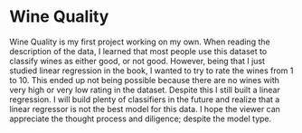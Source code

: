 # Wine Quality
Wine Quality is my first project working on my own. When reading the description of the data, I learned that most people use this dataset to classify wines as either good, or not good. However, being that I just studied linear regression in the book, I wanted to try to rate the wines from 1 to 10. This ended up not being possible because there are no wines with very high or very low rating in the dataset. Despite this I still built a linear regression. I will build plenty of classifiers in the future and realize that a linear regressor is not the best model for this data. I hope the viewer can appreciate the thought process and diligence; despite the model type.
